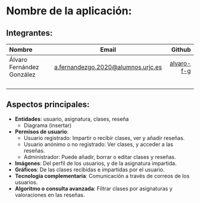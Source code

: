 # Nombre de la aplicación:
## Integrantes:
| Nombre    | Email     | Github      |
|:-------------|:------------:|-------------:|
| Álvaro Fernández González       | a.fernandezgo.2020@alumnos.urjc.es       | [alvaro-f-g](https://github.com/alvaro-f-g)       |
|        |        |      |
|      |        |   |
| |       |      |
|       |      |       |
## Aspectos principales:
- **Entidades**: usuario, asignatura, clases, reseña
  - Diagrama (insertar)
- **Permisos de usuario**:
  - Usuario registrado: Impartir o recibir clases, ver y añadir reseñas.
  - Usuario anónimo o no registrado: Ver clases, y acceder a las reseñas.
  - Administrador: Puede añadir, borrar o editar clases y reseñas.
- **Imágenes**: Del perfil de los usuarios, y de la asignatura impartida.
- **Gráficos**: De las clases recibidas e impartidas por el usuario.
- **Tecnología complementaria**: Comunicación a través de correos de los usuarios.
- **Algoritmo o consulta avanzada**: Filtrar clases por asignaturas y valoraciones en las reseñas.

